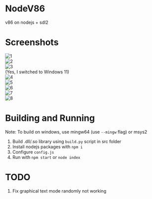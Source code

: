 # NodeV86
v86 on nodejs + sdl2
# Screenshots
![1](https://user-images.githubusercontent.com/68371847/170811290-a021e0c2-e027-4f1c-a316-6016f9d4409f.png) <br />
![2](https://user-images.githubusercontent.com/68371847/170811291-a1d0a4f7-e7fd-494e-b498-ac8b78ce722e.png) <br />
![3](https://user-images.githubusercontent.com/68371847/170811292-da0f1d7f-46ab-415e-bad8-4a6dd65aab76.png) <br />
(Yes, I switched to Windows 11) <br />
![4](https://user-images.githubusercontent.com/68371847/171554543-8dbbd2e4-f789-488d-84d4-2ab676ba4ab8.png) <br />
![5](https://user-images.githubusercontent.com/68371847/171554546-c6b03335-2a04-4360-b431-4ffade1c5eae.png) <br />
![6](https://user-images.githubusercontent.com/68371847/171554549-590c8cd2-45de-4c88-b510-bdc359052068.png) <br />
![7](https://user-images.githubusercontent.com/68371847/171556875-3d228a0f-d213-494a-8771-9f4972517fb5.png) <br />
![8](https://user-images.githubusercontent.com/68371847/171573355-ded15c49-d23b-4867-88a8-a25f6a05afe5.png)
# Building and Running
Note: To build on windows, use mingw64 (use `--mingw` flag) or msys2 <br />
1) Build .dll/.so library using `build.py` script in src folder <br />
2) Install nodejs packages with `npm i` <br />
3) Configure `config.js` <br />
4) Run with `npm start` or `node index`
# TODO
1) Fix graphical text mode randomly not working
